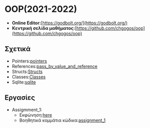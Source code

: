 # OOP(2021-2022)

* **Online Editor:**[https://godbolt.org/](https://godbolt.org/)
* **Κεντρική σελίδα μαθήματος:**[https://github.com/chgogos/oop](https://github.com/chgogos/oop)

## Σχετικά
* Pointers:[pointers](Lesson_1/Pointers)
* References:[pass_by_value_and_reference](Lesson_1/Value_Reference_pass)
* Structs:[Structs](Lesson_1/Structs) 
* Classes:[Classes](Lesson_1/Classes)
* Sqlite:[sqlite](https://github.com/vasnastos/OOP/tree/main/Sqlite)

## Εργασίες
  * Assigmment_1:
    * Εκφώνηση:[here](https://github.com/chgogos/oop/blob/master/2021f_project1/2021f_oop_prj1.pdf)
    * Βοηθητικά κομμάτια κώδικα:[assignment_1](Assignment_1)
